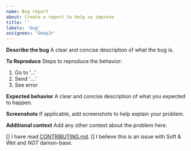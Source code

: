 ```yaml
---
name: Bug report
about: Create a report to help us improve
title: ''
labels: 'bug'
assignees: 'GeopJr'
---
```


**Describe the bug**
A clear and concise description of what the bug is.

**To Reproduce**
Steps to reproduce the behavior:

1. Go to '...'
2. Send '....'
3. See error

**Expected behavior**
A clear and concise description of what you expected to happen.

**Screenshots**
If applicable, add screenshots to help explain your problem.

**Additional context**
Add any other context about the problem here.

<!-- Put an `X` inside the `[]` if you agree -->

[] I have read [CONTRIBUTING.md](https://github.com/Soft-Wet-Bot/base/blob/main/CONTRIBUTING.md).
[] I believe this is an issue with Soft & Wet and *NOT* damon-base.
